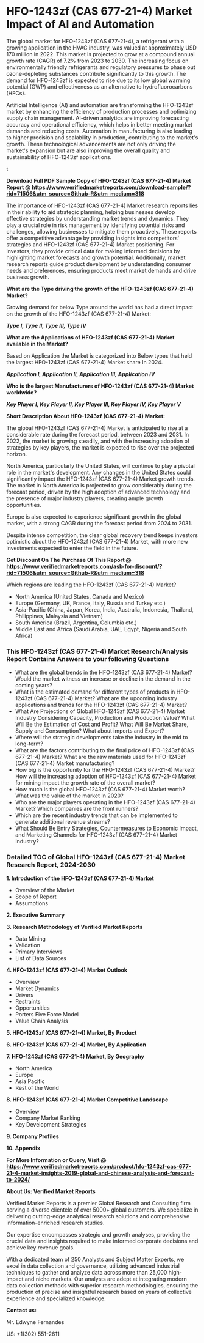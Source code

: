<meta name="title" content="Global HFO-1243zf (CAS 677-21-4) Market Impact of AI and Automation"><meta name="description" content="The global market for HFO-1243zf (CAS 677-21-4), a refrigerant with a growing application in the HVAC industry, was valued at approximately USD 170 million in 2022. Th"><meta name="title" content="HFO-1243zf (CAS 677-21-4) Market Size, Share, Scope, Trends, Growth, Opportunities, Analysis, Forecast"><h1>HFO-1243zf (CAS 677-21-4) Market Impact of AI and Automation</h1><p>The global market for HFO-1243zf (CAS 677-21-4), a refrigerant with a growing application in the HVAC industry, was valued at approximately USD 170 million in 2022. This market is projected to grow at a compound annual growth rate (CAGR) of 7.2% from 2023 to 2030. The increasing focus on environmentally friendly refrigerants and regulatory pressures to phase out ozone-depleting substances contribute significantly to this growth. The demand for HFO-1243zf is expected to rise due to its low global warming potential (GWP) and effectiveness as an alternative to hydrofluorocarbons (HFCs).</p><p>Artificial Intelligence (AI) and automation are transforming the HFO-1243zf market by enhancing the efficiency of production processes and optimizing supply chain management. AI-driven analytics are improving forecasting accuracy and operational efficiency, which helps in better meeting market demands and reducing costs. Automation in manufacturing is also leading to higher precision and scalability in production, contributing to the market's growth. These technological advancements are not only driving the market's expansion but are also improving the overall quality and sustainability of HFO-1243zf applications.</p>t</p><p id="" class=""><strong>Download Full PDF Sample Copy of HFO-1243zf (CAS 677-21-4) Market Report @ <a href="https://www.verifiedmarketreports.com/download-sample/?rid=71506&utm_source=Github-R&utm_medium=318" target="_blank">https://www.verifiedmarketreports.com/download-sample/?rid=71506&utm_source=Github-R&utm_medium=318</a></strong></p><p>The importance of&nbsp;HFO-1243zf (CAS 677-21-4) Market research reports lies in their ability to aid strategic planning, helping businesses develop effective strategies by understanding market trends and dynamics. They play a crucial role in risk management by identifying potential risks and challenges, allowing businesses to mitigate them proactively. These reports offer a competitive advantage by providing insights into competitors' strategies and HFO-1243zf (CAS 677-21-4) Market positioning. For investors, they provide critical data for making informed decisions by highlighting market forecasts and growth potential. Additionally, market research reports guide product development by understanding consumer needs and preferences, ensuring products meet market demands and drive business growth.</p><p><strong>What are the&nbsp;Type driving the growth of the HFO-1243zf (CAS 677-21-4) Market?</strong></p><p id="" class="">Growing demand for below Type around the world has had a direct impact on the growth of the HFO-1243zf (CAS 677-21-4) Market:</p><em><strong>Type I, Type II, Type III, Type IV</strong></em></p><strong>What are the&nbsp;Applications&nbsp;of HFO-1243zf (CAS 677-21-4) Market available in the Market?</strong></p><p id="" class="">Based on Application the Market is categorized into Below types that held the largest HFO-1243zf (CAS 677-21-4) Market share In 2024.</p><em><strong>Application I, Application II, Application III, Application IV</strong></em></p><strong>Who is the largest Manufacturers of HFO-1243zf (CAS 677-21-4) Market worldwide?</strong></p><p><em><strong>Key Player I, Key Player II, Key Player III, Key Player IV, Key Player V</strong></em></p><p id="" class=""><strong>Short Description About HFO-1243zf (CAS 677-21-4) Market:</strong></p><p>The global HFO-1243zf (CAS 677-21-4) Market is anticipated to rise at a considerable rate during the forecast period, between 2023 and 2031. In 2022, the market is growing steadily, and with the increasing adoption of strategies by key players, the market is expected to rise over the projected horizon.</p><p>North America, particularly the United States, will continue to play a pivotal role in the market's development. Any changes in the United States could significantly impact the HFO-1243zf (CAS 677-21-4) Market growth trends. The market in North America is projected to grow considerably during the forecast period, driven by the high adoption of advanced technology and the presence of major industry players, creating ample growth opportunities.</p><p>Europe is also expected to experience significant growth in the global market, with a strong CAGR during the forecast period from 2024 to 2031.</p><p>Despite intense competition, the clear global recovery trend keeps investors optimistic about the HFO-1243zf (CAS 677-21-4) Market, with more new investments expected to enter the field in the future.</p><p id="" class=""><strong>Get Discount On The Purchase Of This Report @ <a href="https://www.verifiedmarketreports.com/ask-for-discount/?rid=71506&utm_source=Github-R&utm_medium=318" target="_blank">https://www.verifiedmarketreports.com/ask-for-discount/?rid=71506&utm_source=Github-R&utm_medium=318</a></strong></p>Which regions are leading the HFO-1243zf (CAS 677-21-4) Market?</p><ul><li>North America (United States, Canada and Mexico)</li><li>Europe (Germany, UK, France, Italy, Russia and Turkey etc.)</li><li>Asia-Pacific (China, Japan, Korea, India, Australia, Indonesia, Thailand, Philippines, Malaysia and Vietnam)</li><li>South America (Brazil, Argentina, Columbia etc.)</li><li>Middle East and Africa (Saudi Arabia, UAE, Egypt, Nigeria and South Africa)</li></ul><h3 id="" class="">This HFO-1243zf (CAS 677-21-4) Market Research/Analysis Report Contains Answers to your following Questions</h3><ul><li>What are the global trends in the HFO-1243zf (CAS 677-21-4) Market? Would the market witness an increase or decline in the demand in the coming years?</li><li>What is the estimated demand for different types of products in HFO-1243zf (CAS 677-21-4) Market? What are the upcoming industry applications and trends for the HFO-1243zf (CAS 677-21-4) Market?</li><li>What Are Projections of Global HFO-1243zf (CAS 677-21-4) Market Industry Considering Capacity, Production and Production Value? What Will Be the Estimation of Cost and Profit? What Will Be Market Share, Supply and Consumption? What about imports and Export?</li><li>Where will the strategic developments take the industry in the mid to long-term?</li><li>What are the factors contributing to the final price of HFO-1243zf (CAS 677-21-4) Market? What are the raw materials used for HFO-1243zf (CAS 677-21-4) Market manufacturing?</li><li>How big is the opportunity for the HFO-1243zf (CAS 677-21-4) Market? How will the increasing adoption of HFO-1243zf (CAS 677-21-4) Market for mining impact the growth rate of the overall market?</li><li>How much is the global HFO-1243zf (CAS 677-21-4) Market worth? What was the value of the market In 2020?</li><li>Who are the major players operating in the HFO-1243zf (CAS 677-21-4) Market? Which companies are the front runners?</li><li>Which are the recent industry trends that can be implemented to generate additional revenue streams?</li><li>What Should Be Entry Strategies, Countermeasures to Economic Impact, and Marketing Channels for HFO-1243zf (CAS 677-21-4) Market Industry?</li></ul><h3 id="" class="">Detailed TOC of Global HFO-1243zf (CAS 677-21-4) Market Research Report, 2024-2030</h3><p id="" class=""><strong>1. Introduction of the HFO-1243zf (CAS 677-21-4) Market</strong></p><ul><li>Overview of the Market</li><li>Scope of Report</li><li>Assumptions</li></ul><p id="" class=""><strong>2. Executive Summary</strong></p><p id="" class=""><strong>3. Research Methodology of Verified Market Reports</strong></p><ul><li>Data Mining</li><li>Validation</li><li>Primary Interviews</li><li>List of Data Sources</li></ul><p id="" class=""><strong>4. HFO-1243zf (CAS 677-21-4) Market Outlook</strong></p><ul><li>Overview</li><li>Market Dynamics</li><li>Drivers</li><li>Restraints</li><li>Opportunities</li><li>Porters Five Force Model</li><li>Value Chain Analysis</li></ul><p id="" class=""><strong>5. HFO-1243zf (CAS 677-21-4) Market, By Product</strong></p><p id="" class=""><strong>6. HFO-1243zf (CAS 677-21-4) Market, By Application</strong></p><p id="" class=""><strong>7. HFO-1243zf (CAS 677-21-4) Market, By Geography</strong></p><ul><li>North America</li><li>Europe</li><li>Asia Pacific</li><li>Rest of the World</li></ul><p id="" class=""><strong>8. HFO-1243zf (CAS 677-21-4) Market Competitive Landscape</strong></p><ul><li>Overview</li><li>Company Market Ranking</li><li>Key Development Strategies</li></ul><p id="" class=""><strong>9. Company Profiles</strong></p><p id="" class=""><strong>10. Appendix</strong></p><p id="" class=""><strong>For More Information or Query, Visit @ <a href="https://www.verifiedmarketreports.com/product/hfo-1243zf-cas-677-21-4-market-insights-2019-global-and-chinese-analysis-and-forecast-to-2024/" target="_blank">https://www.verifiedmarketreports.com/product/hfo-1243zf-cas-677-21-4-market-insights-2019-global-and-chinese-analysis-and-forecast-to-2024/</a></strong></p><p id="" class=""><strong>About Us: Verified Market Reports</strong></p><p id="" class="">Verified Market Reports is a premier Global Research and Consulting firm serving a diverse clientele of over 5000+ global customers. We specialize in delivering cutting-edge analytical research solutions and comprehensive information-enriched research studies.</p><p id="" class="">Our expertise encompasses strategic and growth analyses, providing the crucial data and insights required to make informed corporate decisions and achieve key revenue goals.</p><p id="" class="">With a dedicated team of 250 Analysts and Subject Matter Experts, we excel in data collection and governance, utilizing advanced industrial techniques to gather and analyze data across more than 25,000 high-impact and niche markets. Our analysts are adept at integrating modern data collection methods with superior research methodologies, ensuring the production of precise and insightful research based on years of collective experience and specialized knowledge.</p><p id="" class=""><strong>Contact us:</strong></p><p id="" class="">Mr. Edwyne Fernandes</p><p id="" class="">US: +1(302) 551-2611</p>
